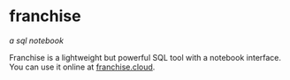 # franchise
*a sql notebook*

Franchise is a lightweight but powerful SQL tool with a notebook interface. You can use it online at [franchise.cloud](https://franchise.cloud).
